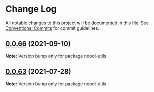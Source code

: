 # Change Log

All notable changes to this project will be documented in this file.
See [Conventional Commits](https://conventionalcommits.org) for commit guidelines.

## [0.0.66](https://github.com/pfftdammitchris/noodl/compare/noodl-utils@0.0.63...noodl-utils@0.0.66) (2021-09-10)

**Note:** Version bump only for package noodl-utils





## [0.0.63](https://github.com/pfftdammitchris/noodl/compare/noodl-utils@0.0.56...noodl-utils@0.0.63) (2021-07-28)

**Note:** Version bump only for package noodl-utils
